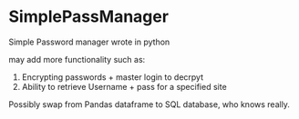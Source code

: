 # SimplePassManager

Simple Password manager wrote in python

may add more functionality such as:
1. Encrypting passwords + master login to decrpyt
1. Ability to retrieve Username + pass for a specified site

Possibly swap from Pandas dataframe to SQL database, who knows really.
